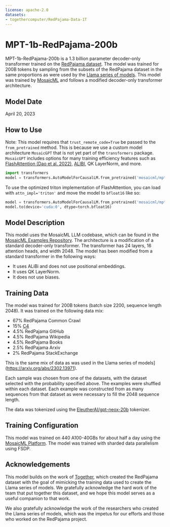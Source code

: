 ```yaml
---
license: apache-2.0
datasets:
- togethercomputer/RedPajama-Data-1T
---
```


# MPT-1b-RedPajama-200b

MPT-1b-RedPajama-200b is a 1.3 billion parameter decoder-only transformer trained on the [RedPajama dataset](https://huggingface.co/datasets/togethercomputer/RedPajama-Data-1T).
The model was trained for 200B tokens by sampling from the subsets of the RedPajama dataset in the same proportions as were used by the [Llama series of models](https://arxiv.org/abs/2302.13971).
This model was trained by [MosaicML](https://www.mosaicml.com) and follows a modified decoder-only transformer architecture.

## Model Date

April 20, 2023

## How to Use

Note: This model requires that `trust_remote_code=True` be passed to the `from_pretrained` method. 
This is because we use a custom model architecture `MosaicGPT` that is not yet part of the `transformers` package.
`MosaicGPT` includes options for many training efficiency features such as [FlashAttention (Dao et al. 2022)](https://arxiv.org/pdf/2205.14135.pdf), [ALIBI](https://arxiv.org/abs/2108.12409), QK LayerNorm, and more.

```python
import transformers
model = transformers.AutoModelForCausalLM.from_pretrained('mosaicml/mpt-1b-redpajama-200b', trust_remote_code=True)
```

To use the optimized triton implementation of FlashAttention, you can load with `attn_impl='triton'` and move the model to `bfloat16` like so:
```python
model = transformers.AutoModelForCausalLM.from_pretrained('mosaicml/mpt-1b-redpajama-200b', trust_remote_code=True, attn_impl='triton')
model.to(device='cuda:0', dtype=torch.bfloat16)
```

## Model Description

This model uses the MosaicML LLM codebase, which can be found in the [MosaicML Examples Repository](https://github.com/mosaicml/examples/tree/v0.0.4/examples/llm).
The architecture is a modification of a standard decoder-only transformer.
The transformer has 24 layers, 16 attention heads, and width 2048.
The model has been modified from a standard transformer in the following ways:
* It uses ALiBi and does not use positional embeddings.
* It uses QK LayerNorm.
* It does not use biases.

## Training Data

The model was trained for 200B tokens (batch size 2200, sequence length 2048). It was trained on the following data mix:
* 67% RedPajama Common Crawl
* 15% [C4](https://huggingface.co/datasets/c4)
* 4.5% RedPajama GitHub
* 4.5% RedPajama Wikipedia
* 4.5% RedPajama Books
* 2.5% RedPajama Arxiv
* 2% RedPajama StackExchange

This is the same mix of data as was used in the Llama series of models](https://arxiv.org/abs/2302.13971).

Each sample was chosen from one of the datasets, with the dataset selected with the probability specified above.
The examples were shuffled within each dataset.
Each example was constructed from as many sequences from that dataset as were necessary to fill the 2048 sequence length.

The data was tokenized using the [EleutherAI/gpt-neox-20b](https://huggingface.co/EleutherAI/gpt-neox-20b) tokenizer.

## Training Configuration

This model was trained on 440 A100-40GBs for about half a day using the [MosaicML Platform](https://www.mosaicml.com/platform). The model was trained with sharded data parallelism using FSDP.

## Acknowledgements

This model builds on the work of [Together](https://www.together.xyz), which created the RedPajama dataset with the goal of mimicking the training data used to create the Llama series of models.
We gratefully acknowledge the hard work of the team that put together this dataset, and we hope this model serves as a useful companion to that work.

We also gratefully acknowledge the work of the researchers who created the Llama series of models, which was the impetus for our efforts and those who worked on the RedPajama project.
